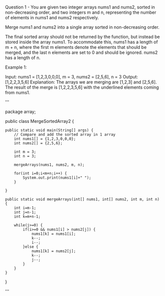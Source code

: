 Question 1 -
You are given two integer arrays nums1 and nums2, sorted in non-decreasing order, and two integers m and n, representing the number of elements in nums1 and nums2 respectively.

Merge nums1 and nums2 into a single array sorted in non-decreasing order.

The final sorted array should not be returned by the function, but instead be stored inside the array nums1. To accommodate this, nums1 has a length of m + n, where the first m elements denote the elements that should be merged, and the last n elements are set to 0 and should be ignored. nums2 has a length of n.

 

Example 1:

Input: nums1 = [1,2,3,0,0,0], m = 3, nums2 = [2,5,6], n = 3
Output: [1,2,2,3,5,6]
Explanation: The arrays we are merging are [1,2,3] and [2,5,6].
The result of the merge is [1,2,2,3,5,6] with the underlined elements coming from nums1.


'''

package array;

public class MergeSortedArray2 {

	public static void main(String[] args) {
		// Compare and add the sorted array in 1 array
		int nums1[] = {1,2,3,0,0,0};
		int nums2[] = {2,5,6};
		
		int m = 3;
		int n = 3;
		
		mergeArrays(nums1, nums2, m, n);
		
		for(int i=0;i<m+n;i++) {
			System.out.print(nums1[i]+" ");
		}	

	}
	
	public static void mergeArrays(int[] nums1, int[] nums2, int m, int n) {
		int i=m-1;
		int j=n-1;
		int k=m+n-1;
		
		while(j>=0) {
			if(i>=0 && nums1[i] > nums2[j]) {
				nums1[k] = nums1[i];
				k--;
				i--;
			}else {
				nums1[k] = nums2[j];
				k--;
				j--;
			}
		}
	}

}


'''
